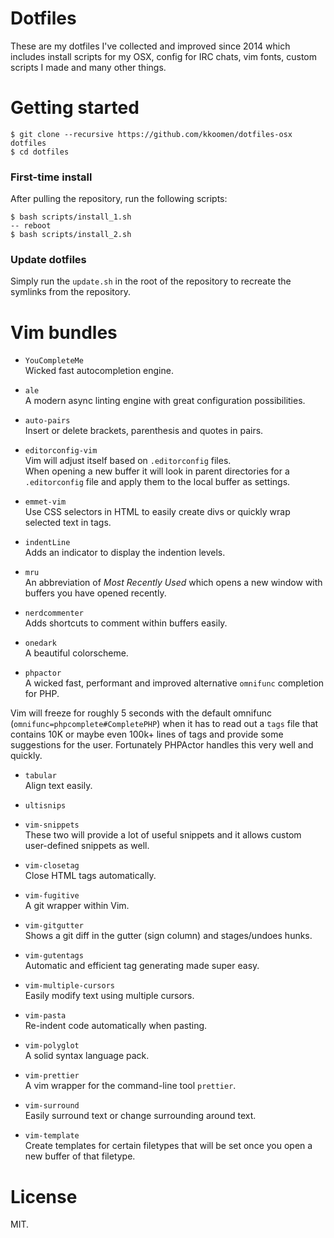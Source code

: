 # Dotfiles

These are my dotfiles I've collected and improved since 2014 which includes
install scripts for my OSX, config for IRC chats, vim fonts, custom scripts I
made and many other things.

# Getting started

```
$ git clone --recursive https://github.com/kkoomen/dotfiles-osx dotfiles
$ cd dotfiles
```

### First-time install

After pulling the repository, run the following scripts:

```
$ bash scripts/install_1.sh
-- reboot
$ bash scripts/install_2.sh
```

### Update dotfiles

Simply run the `update.sh` in the root of the repository to recreate the
symlinks from the repository.


# Vim bundles

- `YouCompleteMe`<br />
Wicked fast autocompletion engine.

- `ale`<br />
A modern async linting engine with great configuration possibilities.

- `auto-pairs`<br />
Insert or delete brackets, parenthesis and quotes in pairs.

- `editorconfig-vim`<br />
Vim will adjust itself based on `.editorconfig` files.<br/>
When opening a new buffer it will look in parent directories for a
`.editorconfig` file and apply them to the local buffer as settings.

- `emmet-vim`<br />
Use CSS selectors in HTML to easily create divs or quickly wrap selected text in
tags.

- `indentLine`<br />
Adds an indicator to display the indention levels.

- `mru`<br />
An abbreviation of _Most Recently Used_ which opens a new window with buffers
you have opened recently.

- `nerdcommenter`<br />
Adds shortcuts to comment within buffers easily.

- `onedark`<br />
A beautiful colorscheme.

- `phpactor`<br />
A wicked fast, performant and improved alternative `omnifunc` completion for PHP.

Vim will freeze for roughly 5 seconds with the default omnifunc
(`omnifunc=phpcomplete#CompletePHP`) when it has to read out a `tags` file that
contains 10K or maybe even 100k+ lines of tags and provide some suggestions for
the user. Fortunately PHPActor handles this very well and quickly.

- `tabular`<br />
Align text easily.

- `ultisnips`<br />
- `vim-snippets` <br />
These two will provide a lot of useful snippets and it allows custom
user-defined snippets as well.


- `vim-closetag`<br />
Close HTML tags automatically.

- `vim-fugitive`<br />
A git wrapper within Vim.

- `vim-gitgutter`<br />
Shows a git diff in the gutter (sign column) and stages/undoes hunks.

- `vim-gutentags`<br />
Automatic and efficient tag generating made super easy.

- `vim-multiple-cursors`<br />
Easily modify text using multiple cursors.

- `vim-pasta`<br />
Re-indent code automatically when pasting.

- `vim-polyglot`<br />
A solid syntax language pack.

- `vim-prettier`<br />
A vim wrapper for the command-line tool `prettier`.

- `vim-surround`<br />
Easily surround text or change surrounding around text.

- `vim-template`<br />
Create templates for certain filetypes that will be set once you open a new
buffer of that filetype.


# License

MIT.

